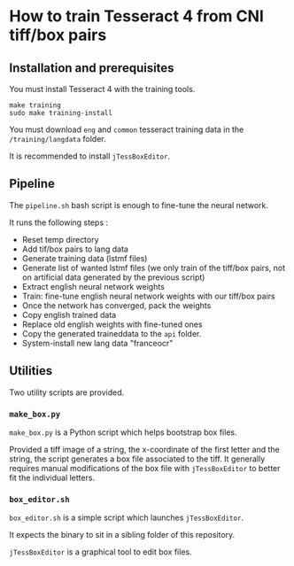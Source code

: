 # How to train Tesseract 4 from CNI tiff/box pairs

## Installation and prerequisites

You must install Tesseract 4 with the training tools.

```
make training
sudo make training-install
```

You must download `eng` and `common` tesseract training data in the `/training/langdata` folder.

It is recommended to install `jTessBoxEditor`.

## Pipeline

The `pipeline.sh` bash script is enough to fine-tune the neural network.

It runs the following steps :

* Reset temp directory
* Add tif/box pairs to lang data
* Generate training data (lstmf files)
* Generate list of wanted lstmf files (we only train of the tiff/box pairs, not on artificial data generated by the previous script)
* Extract english neural network weights
* Train: fine-tune english neural network weights with our tiff/box pairs
* Once the network has converged, pack the weights
* Copy english trained data
* Replace old english weights with fine-tuned ones
* Copy the generated traineddata to the `api` folder.
* System-install new lang data "franceocr"

## Utilities

Two utility scripts are provided.

### `make_box.py`

`make_box.py` is a Python script which helps bootstrap box files.

Provided a tiff image of a string, the x-coordinate of the first letter and the string, the script generates a box file associated to the tiff. It generally requires manual modifications of the box file with `jTessBoxEditor` to better fit the individual letters.

### `box_editor.sh`

`box_editor.sh` is a simple script which launches `jTessBoxEditor`.

It expects the binary to sit in a sibling folder of this repository.

`jTessBoxEditor` is a graphical tool to edit box files.
